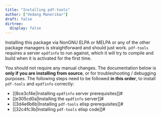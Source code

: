 ```yaml
---
title: "Installing pdf-tools"
author: ["Vedang Manerikar"]
draft: false
dirtree:
  display: false
---
```


Installing this package via NonGNU ELPA or MELPA or any of the other package managers is straightforward and should just work. `pdf-tools` requires a server `epdfinfo` to run against, which it will try to compile and build when it is activated for the first time.

You should not require any manual changes. The documentation below is **only if you are installing from source**, or for troubleshooting / debugging purposes. The following steps need to be followed **in this order**, to install `pdf-tools` and `epdfinfo` correctly:

-   [[8ce3cf4e|Installing `epdfinfo` server prerequisites]]#
-   [[e305cd0a|Installing the `epdfinfo` server]]#
-   [[3d4e6b6b|Installing `pdf-tools` elisp prerequisites]]#
-   [[32c4fc3b|Installing `pdf-tools` elisp code]]#
